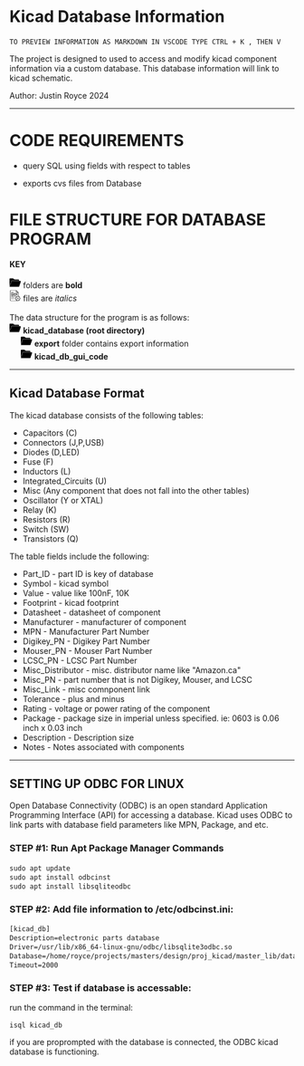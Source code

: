 # Kicad Database Information
```
TO PREVIEW INFORMATION AS MARKDOWN IN VSCODE TYPE CTRL + K , THEN V
```

The project is designed to used to access and modify kicad component information via a custom database. This database information will link to kicad schematic. 

Author: Justin Royce 2024

---

# CODE REQUIREMENTS

- query SQL using fields with respect to tables 

- exports cvs files from Database



# FILE STRUCTURE FOR DATABASE PROGRAM

**KEY**
<div> 
    <img alt="folder icon" src="media/folder.svg" width="20"/> 
        folders are <b>bold</b> 
<div>
<div>
    <img alt="folder icon" src="media/file.svg" width="20"/> 
    files are <i>italics</i>
</div> 
<br>
The data structure for the program is as follows:

<div>
    <img alt="folder icon" src="media/folder.svg" width="20"/>
    <b>kicad_database (root directory)</b>
</div>

<div style="position:relative; left:20px;">
    <img alt="folder icon" src="media/folder.svg" width="20"/> 
    <b>export</b> 
    folder contains export information
</div>

<div style="position:relative; left:20px;">
    <img alt="folder icon" src="media/folder.svg" width="20"/> 
    <b>kicad_db_gui_code</b>
</div>    



---
## Kicad Database Format

The kicad database consists of the following tables:

- Capacitors (C)
- Connectors (J,P,USB)
- Diodes (D,LED)
- Fuse (F)
- Inductors (L)
- Integrated_Circuits (U)
- Misc (Any component that does not fall into the other tables)
- Oscillator (Y or XTAL)
- Relay (K)
- Resistors (R)
- Switch (SW)
- Transistors (Q)


The table fields include the following:

- Part_ID - part ID is key of database
- Symbol - kicad symbol
- Value - value like 100nF, 10K 
- Footprint - kicad footprint
- Datasheet - datasheet of component
- Manufacturer - manufacturer of component
- MPN - Manufacturer Part Number
- Digikey_PN - Digikey Part Number
- Mouser_PN - Mouser Part Number
- LCSC_PN - LCSC Part Number
- Misc_Distributor - misc. distributor name like "Amazon.ca"
- Misc_PN - part number that is not Digikey, Mouser, and LCSC
- Misc_Link - misc comnponent link 
- Tolerance - plus and minus 
- Rating - voltage or power rating of the component
- Package - package size in imperial unless specified. ie: 0603 is 0.06 inch x 0.03 inch  
- Description - Description size
- Notes - Notes associated with components

---
## SETTING UP ODBC FOR LINUX

Open Database Connectivity (ODBC) is an open standard Application Programming Interface (API) for accessing a database. Kicad uses ODBC to link parts with database field
parameters like MPN, Package, and etc.  

### STEP #1: Run Apt Package Manager Commands
```
sudo apt update
sudo apt install odbcinst 
sudo apt install libsqliteodbc
```
### STEP #2: Add file information to /etc/odbcinst.ini:

```
[kicad_db]
Description=electronic parts database
Driver=/usr/lib/x86_64-linux-gnu/odbc/libsqlite3odbc.so
Database=/home/royce/projects/masters/design/proj_kicad/master_lib/database/master_component_db.sqlite3
Timeout=2000
```

### STEP #3: Test if database is accessable:

run the command in the terminal:

```
isql kicad_db
```

if you are proprompted with the database is connected, the ODBC kicad database is functioning. 


